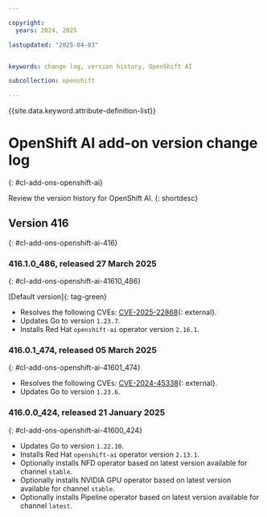 ```yaml
---

copyright:
  years: 2024, 2025

lastupdated: "2025-04-03"


keywords: change log, version history, OpenShift AI

subcollection: openshift

---
```


{{site.data.keyword.attribute-definition-list}}

<!-- The content in this topic is auto-generated except for reuse-snippets indicated with {[ ]}. -->


# OpenShift AI add-on version change log
{: #cl-add-ons-openshift-ai}

Review the version history for OpenShift AI.
{: shortdesc}



## Version 416
{: #cl-add-ons-openshift-ai-416}


### 416.1.0_486, released 27 March 2025
{: #cl-add-ons-openshift-ai-41610_486}

[Default version]{: tag-green}

- Resolves the following CVEs: [CVE-2025-22868](https://nvd.nist.gov/vuln/detail/CVE-2025-22868){: external}.
- Updates Go to version `1.23.7`.
- Installs Red Hat `openshift-ai` operator version `2.16.1`.

### 416.0.1_474, released 05 March 2025
{: #cl-add-ons-openshift-ai-41601_474}

- Resolves the following CVEs: [CVE-2024-45338](https://nvd.nist.gov/vuln/detail/CVE-2024-45338){: external}.
- Updates Go to version `1.23.6`.

### 416.0.0_424, released 21 January 2025
{: #cl-add-ons-openshift-ai-41600_424}

- Updates Go to version `1.22.10`.
- Installs Red Hat `openshift-ai` operator version `2.13.1`.
- Optionally installs NFD operator based on latest version available for channel `stable`.
- Optionally installs NVIDIA GPU operator based on latest version available for channel `stable`.
- Optionally installs Pipeline operator based on latest version available for channel `latest`.
